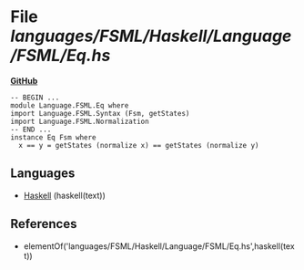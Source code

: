 # File _languages/FSML/Haskell/Language/FSML/Eq.hs_
**[GitHub](https://github.com/softlang/yas/blob/master/languages/FSML/Haskell/Language/FSML/Eq.hs)**
```
-- BEGIN ...
module Language.FSML.Eq where
import Language.FSML.Syntax (Fsm, getStates)
import Language.FSML.Normalization
-- END ...
instance Eq Fsm where
  x == y = getStates (normalize x) == getStates (normalize y)
```

## Languages
* [Haskell](../languages/Haskell.md) (haskell(text))

## References
* elementOf('languages/FSML/Haskell/Language/FSML/Eq.hs',haskell(text))
